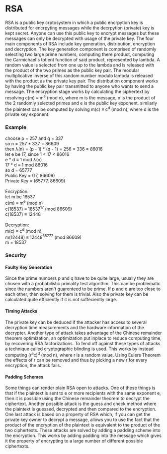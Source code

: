 # RSA
RSA is a public key crptosystem in which a public encrpytion key is distributed for encrpyting messages while the decrpytion (private) key is kept secret. Anyone can use this public key to encrypt messages but these messages can only be decrypted with usage of the private key. The four main components of RSA include key generation, distribution, encryption and decryption. The key generation component is comprised of randomly selecting two large prime numbers, computing there product, computing the Carmichael's totient function of said product, represented by lambda. A random value is selected from one up to the lambda and is released with the product of the two primes as the public key pair. The modular multiplicative inverse of this random number modulo lambda is released with the product as the private key pair. The distribution component works by having the public key pair transmitted to anyone who wants to send a message. The encryption stage works by calculating the ciphertext by resolving c(m) ≡ m<sup>e</sup> (mod n), where m is the message, n is the product of the 2 randomly selected primes and e is the public key exponent. similarly the plaintext can be computed by solving m(c) ≡ c<sup>d</sup> (mod n), where d is the private key exponent.

### Example
choose p = 257 and q = 337<br>
so n = 257 * 337 = 86609<br>
then λ(n) = (p - 1) * (q - 1) = 256 * 336 = 86016<br>
let e be 17, since 1 < 17 < 86016<br>
e * d ≡ 1 mod λ(n)<br>
17 * d ≡ 1 mod 86016<br>
so d = 65777<br>
Public Key = (17, 86609)<br>
Private Key = (65777, 86609)<br>
<br>
Encryption:<br>
let m be 18537<br>
c(m) ≡ m<sup>e</sup> (mod n)<br>
c(18537) ≡ 18537<sup>17</sup> (mod 86609)<br>
c(18537) ≡ 12448<br>
<br>
Decryption: <br>
m(c) ≡ c<sup>d</sup> (mod n)<br>
m(12448) ≡ 12448<sup>65777</sup> (mod 86609)<br>
m = 18537<br>

### Security
#### Faulty Key Generation
Since the prime numbers p and q have to be quite large, usually they are chosen with a probabilistic primality test algorithm. This can be problematic since the numbers aren't guarenteed to be prime. If p and q are too close to each other, then solving for them is trivial. Also the private key can be calculated quite efficiently if it is not suffeciently large.
#### Timing Attacks
The private key can be deduced if the attacker has access to several decryption time measurements and the hardware information of the decrypter. Another type of attack takes advantage of the Chinese remainder theorem optimization, an optimization put inplace to reduce computing time, by recovering RSA factorizations. To fend off against these types of attacks a technique called cryptographic blinding is used. This works by instead computing (r<sup>e</sup>c)<sup>d</sup> (mod n), where r is a random value. Using Eulers Theorem the effects of r can be removed and thus by picking a new r for every encryption, the attack fails. 
#### Padding Schemes
Some things can render plain RSA open to attacks. One of these things is that if the plaintext is sent to e or more recipients with the same exponent e, then it is possible using the Chinese remainder theorem to decrypt the ciphertext. Another possible attack is the guess and check method where the plaintext is guessed, decrypted and then compared to the encryption. One last attack is based on a property of RSA which, if you can get the private key owner to decrypt a message, allows you to use the fact that the product of the encryption of the plaintext is equivalent to the product of the two ciphertexts. These attacks are solved by adding a padding scheme into the encryption. This works by adding padding into the message which gives it the property of encrypting to a large number of different possible ciphertexts.
